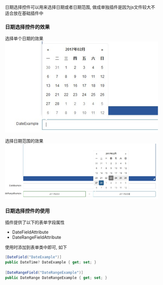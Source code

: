 日期选择控件可以用来选择日期或者日期范围, 做成单独插件是因为js文件较大不适合放在基础插件中

### 日期选择控件的效果

选择单个日期的效果<br/>
![选择单个日期的效果](../images/plugins/common.datepicker.datepicker_datefield.jpg)

选择日期范围的效果<br/>
![选择日期范围的效果](../images/plugins/common.datepicker.datepicker_daterangefield.jpg)

### 日期选择控件的使用

插件提供了以下的表单字段属性

- DateFieldAttribute
- DateRangeFieldAttribute

使用时添加到表单类中即可, 如下

``` csharp
[DateField("DateExample")]
public DateTime? DateExample { get; set; }

[DateRangeField("DateRangeExample")]
public DateRange DateRangeExample { get; set; }
```
